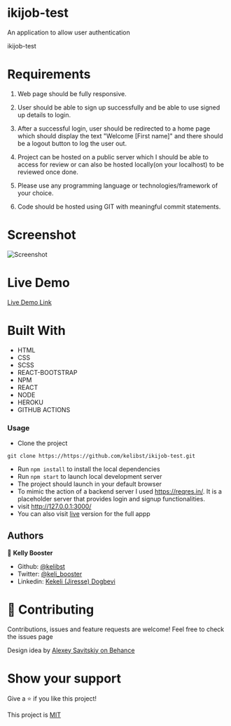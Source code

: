 # ikijob-test

An application to allow user authentication


ikijob-test

# Requirements

1. Web page should be fully responsive.

2. User should be able to sign up successfully and be able to use signed up details to login.

3. After a successful login, user should be redirected to a home page which should  display the text "Welcome [First name]" and there should be a logout button to log the user out.

4. Project can be hosted on a public server which I should be able to access for review or can also be hosted locally(on your localhost) to be reviewed once done.

6. Please use any programming language or technologies/framework of your choice.

7. Code should be hosted using GIT with meaningful commit statements.

# Screenshot
![Screenshot](./screenshot.gif)

# Live Demo
[Live Demo Link](https://lihouses-react.herokuapp.com/) 


# Built With

- HTML 
- CSS
- SCSS
- REACT-BOOTSTRAP
- NPM
- REACT
- NODE
- HEROKU
- GITHUB ACTIONS

### Usage
- Clone the project 
```
git clone https://https://github.com/kelibst/ikijob-test.git
```
- Run `npm install` to install the local dependencies
- Run `npm start` to launch local development server
- The project should launch in your default browser
- To mimic the action of a backend server I used https://reqres.in/. It is a placeholder server that provides login and signup functionalities.
- visit http://127.0.0.1:3000/
- You can also visit [live](https://lihouses-react.herokuapp.com/) version for the full appp


## Authors

👤 **Kelly Booster**

- Github: [@kelibst](https://github.com/kelibst)
- Twitter: [@keli_booster](https://twitter.com/keli_booster)
- Linkedin: [Kekeli (Jiresse) Dogbevi
](https://www.linkedin.com/in/kekeli-dogbevi-jiresse/)


# 🤝 Contributing
Contributions, issues and feature requests are welcome!
Feel free to check the issues page

Design idea by [Alexey Savitskiy on Behance](https://www.behance.net/alexey_savitskiy)

# Show your support
Give a ⭐️ if you like this project!

This project is [MIT](lic.url)
